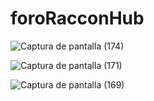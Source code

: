 ﻿# foroRacconHub


![Captura de pantalla (174)](https://github.com/GABRIEL110290/raccoonforohub_alura/assets/126290962/5ee6b7e9-673b-4f7e-b8b5-6a862bfd1913)

![Captura de pantalla (171)](https://github.com/GABRIEL110290/raccoonforohub_alura/assets/126290962/7deeed2a-b82f-4f2e-add4-6ec2d65e339b)

![Captura de pantalla (169)](https://github.com/GABRIEL110290/raccoonforohub_alura/assets/126290962/a1c74583-9d38-4209-9e18-e860b2e15bc2)


